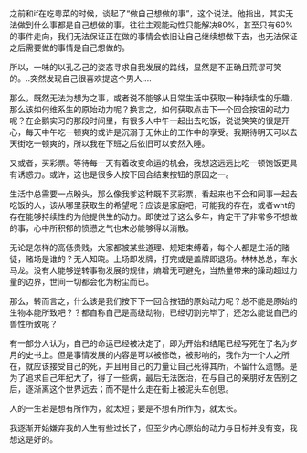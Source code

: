 之前和if在吃粤菜的时候，谈起了“做自己想做的事”，这个说法。他指出，其实无法做到什么事都是自己想做的事。往往主观能动性只能解决80%，甚至只有60%的事件走向，我们无法保证正在做的事情会依旧让自己继续想做下去，也无法保证之后需要做的事情是自己想做的。

所以，一味的以孔乙己的姿态寻求自我发展的路线，显然是不正确且荒谬可笑的。..突然发现自己很喜欢提这个男人....

那么，既然无法为想为之事，或者说不能够从日常生活中获取一种持续性的乐趣，那么该如何维系生的原始动力呢？换言之，如何获取点击下一个回合按钮的动力呢？在企鹅实习的那段时间里，有很多人中午一起出去吃饭，说说笑笑的很是开心，每天中午吃一顿爽的或许是沉溺于无休止的工作中的享受。我期待明天可以去天街吃一顿爽的，所以我在下班之后依旧可以安然入睡。

又或者，买彩票。等待每一天有着改变命运的机会，我想这远远比吃一顿饱饭更具有诱惑力。或许，这也是很多人按下回合结束按钮的原因之一。

生活中总需要一点盼头，那么像我爹这种既不买彩票，看起来也不会和同事一起去吃饭的人，该从哪里获取生的希望呢？应该是家庭吧，可能我的存在，或者wht的存在能够持续性的为他提供生的动力。即使过了这么多年，肯定干了非常多不想做的事，心中所积郁的愤懑之气也未必能够得以消散。

无论是怎样的高低贵贱，大家都被某些道理、规矩束缚着，每个人都是生活的赌徒，赌场是谁的？无人知晓。上场即发牌，打完或是盖牌即退场。林林总总，车水马龙。没有人能够逆转事物发展的规律，熵增无可避免，当热量带来的躁动超过力量的边界，世间一切都会化为粉尘而已。

那么，转而言之，什么该是我们按下下一回合按钮的原始动力呢？总不能是原始的生物本能所致吧？？都自称自己是高级动物，已经切割完毕了，还怎么能说自己的兽性所致呢？

有一部分人认为，自己的命运已经被决定了，即为开始和结尾已经写死在了名为岁月的史书上。但是事情发展的内容是可以被修改，被影响的，我作为一个人之所在，就应该接受自己的死，并且用自己的力量让自己死得其所，不留什么遗憾。是为了追求自己年纪大了，得了一些病，最后无法医治，在与自己的亲朋好友告别之后，逐渐离这个世界远去；而不是什么走在街上被泥头车创思。

人的一生若是想有所作为，就太短；要是不想有所作为，就太长。

我逐渐开始嫌弃我的人生有些过长了，但至少内心原始的动力与目标并没有变，我想这是好的。